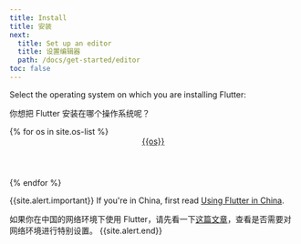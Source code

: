 ```yaml
---
title: Install
title: 安装
next:
  title: Set up an editor
  title: 设置编辑器
  path: /docs/get-started/editor
toc: false
---
```


Select the operating system on which you are installing Flutter:

你想把 Flutter 安装在哪个操作系统呢？

<div class="card-deck mb-8">
{% for os in site.os-list %}
  <a class="card" href="/docs/get-started/install/{{os | downcase}}">
    <div class="card-body">
      <header class="card-title text-center m-0">
        {{os}}
        <i class="fab fa-{{os | downcase}}"></i>
      </header>
    </div>
  </a>
{% endfor %}
</div>

{{site.alert.important}}
  If you're in China, first read [Using Flutter in China](/community/china).
  
  如果你在中国的网络环境下使用 Flutter，请先看一下[这篇文章](/community/china)，查看是否需要对网络环境进行特别设置。
{{site.alert.end}}

